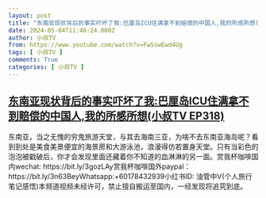 ```yaml
---
layout: post
title: "东南亚现状背后的事实吓坏了我:巴厘岛ICU住满拿不到赔偿的中国人,我的所感所想(小叔TV EP318)"
date: 2024-05-04T11:40:24.000Z
author: 小叔TV
from: https://www.youtube.com/watch?v=FwSswEwd4Ug
tags: [ 小叔TV ]
comments: True
categories: [ 小叔TV ]
---
```

<!--1714822824000-->
[东南亚现状背后的事实吓坏了我:巴厘岛ICU住满拿不到赔偿的中国人,我的所感所想(小叔TV EP318)](https://www.youtube.com/watch?v=FwSswEwd4Ug)
------

<div>
东南亚，当之无愧的穷鬼旅游天堂，与其去海南三亚，为啥不去东南亚海岛呢？看到到处是美食美景便宜的海景房和大游泳池，浪漫得仿若置身天堂。只有当彩色的泡泡被戳破后，你才会发现里面还藏着你不知道的血淋淋的另一面。赏我杯咖啡国内wechat: https://bit.ly/3gozLAy赏我杯咖啡国外paypal：https://bit.ly/3n63BeyWhatsapp:+60178432939小红书ID: 油管中V(个人旅行笔记感悟)本频道视频未经许可，禁止擅自搬运至国内，一经发现将追究到底。
</div>
